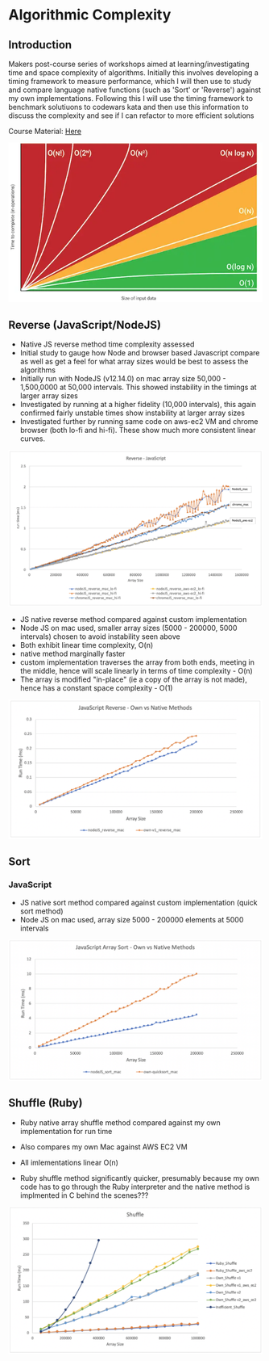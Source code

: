 # Algorithmic Complexity

## Introduction
Makers post-course series of workshops aimed at learning/investigating time and space complexity of algorithms. Initially this involves developing a timing framework to measure performance, which I will then use to study and compare language native functions (such as 'Sort' or 'Reverse') against my own implementations. Following this I will use the timing framework to benchmark solutiuons to codewars kata and then use this information to discuss the complexity and see if I can refactor to more efficient solutions

Course Material: [Here](https://github.com/makersacademy/course/tree/master/algorithmic_complexity)

<div align="center">
<img src="images/big-o-chart.png" />
</div>



## Reverse (JavaScript/NodeJS)

- Native JS reverse method time complexity assessed
- Initial study to gauge how Node and browser based Javascript compare as well as get a feel for what array sizes would be best to assess the algorithms
- Initially run with NodeJS (v12.14.0) on mac array size 50,000 - 1,500,0000 at 50,000 intervals. This showed instability in the timings at larger array sizes
- Investigated by running at a higher fidelity (10,000 intervals), this again confirmed fairly unstable times show instability at larger array sizes
- Investigated further by running same code on aws-ec2 VM and chrome browser (both lo-fi and hi-fi). These show much more consistent linear curves.

<div align="center">
<img src="images/js_reverse_plot.png" />
</div>

- JS native reverse method compared against custom implementation
- Node JS on mac used, smaller array sizes (5000 - 200000, 5000 intervals) chosen to avoid instability seen above
- Both exhibit linear time complexity, O(n)
- native method marginally faster
- custom implementation traverses the array from both ends, meeting in the middle, hence will scale linearly in terms of time complexity - O(n)
- The array is modified "in-place" (ie a copy of the array is not made), hence has a constant space complexity - O(1)

<div align="center">
<img src="images/reverse.png" />
</div>

## Sort

### JavaScript

- JS native sort method compared against custom implementation (quick sort method)
- Node JS on mac used, array size 5000 - 200000 elements at 5000 intervals

<div align="center">
<img src="images/js_sort_plot1.png" />
</div>

## Shuffle (Ruby)

- Ruby native array shuffle method compared against my own implementation for run time
- Also compares my own Mac against AWS EC2 VM

- All imlementations linear O(n)
- Ruby shuffle method significantly quicker, presumably because my own code has to go through the Ruby interpreter and the native method is implmented in C behind the scenes???

<div align="center">
<img src="images/shuffle_plot3.png" />
</div>
